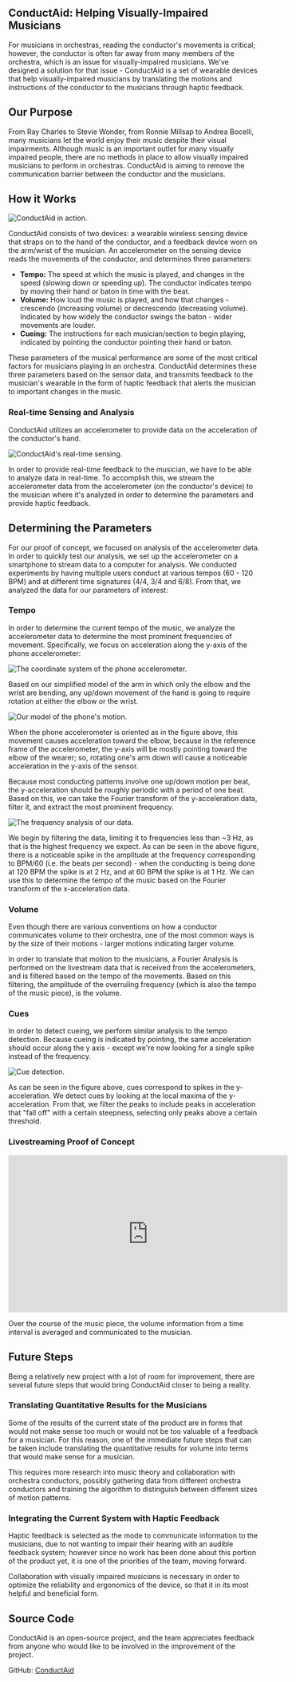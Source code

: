 ## ConductAid: Helping Visually-Impaired Musicians

For musicians in orchestras, reading the conductor's movements is critical; however, the conductor is often far away from many members of the orchestra, which is an issue for visually-impaired musicians. We've designed a solution for that issue - ConductAid is a set of wearable devices that help visually-impaired musicians by translating the motions and instructions of the conductor to the musicians through haptic feedback.

## Our Purpose

From Ray Charles to Stevie Wonder, from Ronnie Millsap to Andrea Bocelli, many
musicians let the world enjoy their music despite their visual impairments. Although music is an important outlet for many visually impaired people, there are no methods in place to allow visually impaired musicians to perform in orchestras. ConductAid is aiming to remove the communication barrier between the conductor and the musicians.

## How it Works

![ConductAid in action.](QEAGraphic1.png)

ConductAid consists of two devices: a wearable wireless sensing device that straps on to the hand of the conductor, and a feedback device worn on the arm/wrist of the musician. An accelerometer on the sensing device reads the movements of the conductor, and determines three parameters:

  * **Tempo:** The speed at which the music is played, and changes in the speed (slowing down or speeding up). The conductor indicates tempo by moving their hand or baton in time with the beat.
  * **Volume:** How loud the music is played, and how that changes - crescendo (increasing volume) or decrescendo (decreasing volume). Indicated by how widely the conductor swings the baton - wider movements are louder.
  * **Cueing:** The instructions for each musician/section to begin playing, indicated by pointing the conductor pointing their hand or baton.

These parameters of the musical performance are some of the most critical factors for musicians playing in an orchestra. ConductAid determines these three parameters based on the sensor data, and transmits feedback to the musician's wearable in the form of haptic feedback that alerts the musician to important changes in the music.

### Real-time Sensing and Analysis

ConductAid utilizes an accelerometer to provide data on the acceleration of the conductor's hand.

![ConductAid's real-time sensing.](QEADiagram2.png)

In order to provide real-time feedback to the musician, we have to be able to analyze data in real-time. To accomplish this, we stream the accelerometer data from the accelerometer (on the conductor's device) to the musician where it's analyzed in order to determine the parameters and provide haptic feedback.

## Determining the Parameters

For our proof of concept, we focused on analysis of the accelerometer data. In order to quickly test our analysis, we set up the accelerometer on a smartphone to stream data to a computer for analysis. We conducted experiments by having multiple users conduct at various tempos (60 - 120 BPM) and at different time signatures (4/4, 3/4 and 6/8). From that, we analyzed the data for our parameters of interest:

### Tempo

In order to determine the current tempo of the music, we analyze the accelerometer data to determine the most prominent frequencies of movement. Specifically, we focus on acceleration along the y-axis of the phone accelerometer:

![The coordinate system of the phone accelerometer.](QEADiagram3.png)

Based on our simplified model of the arm in which only the elbow and the wrist are bending, any up/down movement of the hand is going to require rotation at either the elbow or the wrist.

![Our model of the phone's motion.](QEADiagram1.png)

When the phone accelerometer is oriented as in the figure above, this movement causes acceleration toward the elbow, because in the reference frame of the accelerometer, the y-axis will be mostly pointing toward the elbow of the wearer; so, rotating one's arm down will cause a noticeable acceleration in the y-axis of the sensor.

Because most conducting patterns involve one up/down motion per beat, the y-acceleration should be roughly periodic with a period of one beat. Based on this, we can take the Fourier transform of the y-acceleration data, filter it, and extract the most prominent frequency.

![The frequency analysis of our data.](FFT1.png)

We begin by filtering the data, limiting it to frequencies less than ~3 Hz, as that is the highest frequency we expect. As can be seen in the above figure, there is a noticeable spike in the amplitude at the frequency corresponding to BPM/60 (i.e. the beats per second) - when the conducting is being done at 120 BPM the spike is at 2 Hz, and at 60 BPM the spike is at 1 Hz. We can use this to determine the tempo of the music based on the Fourier transform of the x-acceleration data.

### Volume

Even though there are various conventions on how a conductor communicates volume
to their orchestra, one of the most common ways is by the size of their motions -
larger motions indicating larger volume.

In order to translate that motion to the musicians, a Fourier Analysis is performed
on the livestream data that is received from the accelerometers, and is filtered
based on the tempo of the movements. Based on this filtering, the amplitude of the
overruling frequency (which is also the tempo of the music piece), is the volume.

### Cues

In order to detect cueing, we perform similar analysis to the tempo detection. Because cueing is indicated by pointing, the same acceleration should occur along the y axis - except we're now looking for a single spike instead of the frequency.

![Cue detection.](Cue.png)

As can be seen in the figure above, cues correspond to spikes in the y-acceleration. We detect cues by looking at the local maxima of the y-acceleration. From that, we filter the peaks to include peaks in acceleration that "fall off" with a certain steepness, selecting only peaks above a certain threshold.



### Livestreaming Proof of Concept

<iframe width="560" height="315" src="https://www.youtube.com/embed/Gs7KTd38o4Y" frameborder="0" allowfullscreen></iframe>

Over the course of the music piece, the volume information from a time interval is
averaged and communicated to the musician.


## Future Steps

Being a relatively new project with a lot of room for improvement, there are
several future steps that would bring ConductAid closer to being a reality.

### Translating Quantitative Results for the Musicians

Some of the results of the current state of the product are in forms that would
not make sense too much  or would not be too valuable of a feedback for a
musician. For this reason, one of the immediate future steps that can be taken
include translating the quantitative results for volume into terms that would
make sense for a musician.

This requires more research into music theory and collaboration with orchestra
conductors, possibly gathering data from different orchestra conductors and
training the algorithm to distinguish between different sizes of motion patterns.

### Integrating the Current System with Haptic Feedback

Haptic feedback is selected as the mode to communicate information to the
musicians, due to not wanting to impair their hearing with an audible feedback
system; however since no work has been done about this portion of the product yet,
it is one of the priorities of the team, moving forward.

Collaboration with visually impaired musicians is necessary in order to optimize
the reliability and ergonomics of the device, so that it in its most helpful
and beneficial form.

###

## Source Code

ConductAid is an open-source project, and the team appreciates feedback from
anyone who would like to be involved in the improvement of the project.

GitHub: [ConductAid](https://github.com/otalu/conductaid)
